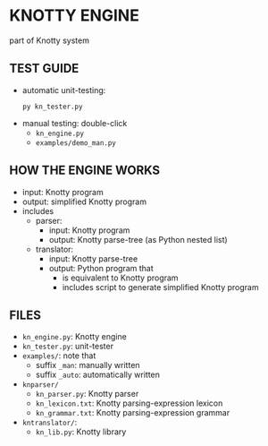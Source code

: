 # KNOTTY ENGINE
part of Knotty system

## TEST GUIDE
- automatic unit-testing:
  ```
  py kn_tester.py

  ```
- manual testing: double-click 
  - `kn_engine.py` 
  - `examples/demo_man.py`

## HOW THE ENGINE WORKS
- input: Knotty program
- output: simplified Knotty program
- includes
  - parser:
    - input: Knotty program
    - output: Knotty parse-tree (as Python nested list)
  - translator:
    - input: Knotty parse-tree
    - output: Python program that
      - is equivalent to Knotty program
      - includes script to generate simplified Knotty program

## FILES
- `kn_engine.py`: Knotty engine
- `kn_tester.py`: unit-tester
- `examples/`: note that
  - suffix `_man`: manually written
  - suffix `_auto`: automatically written
- `knparser/`
  - `kn_parser.py`: Knotty parser
  - `kn_lexicon.txt`: Knotty parsing-expression lexicon
  - `kn_grammar.txt`: Knotty parsing-expression grammar
- `kntranslator/`:
  - `kn_lib.py`: Knotty library
